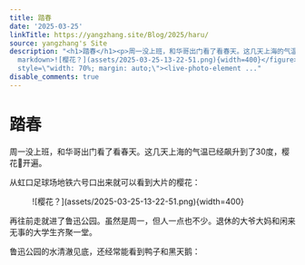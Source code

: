 ```yaml
---
title: 踏春
date: '2025-03-25'
linkTitle: https://yangzhang.site/Blog/2025/haru/
source: yangzhang's Site
description: "<h1>踏春</h1><p>周一没上班，和华哥出门看了看春天。这几天上海的气温已经飙升到了30度，樱花\U0001F338开遍。</p><p>从虹口足球场地铁六号口出来就可以看到大片的樱花：</p><figure
  markdown>![樱花？](assets/2025-03-25-13-22-51.png){width=400}</figure><p>再往前走就进了鲁迅公园。虽然是周一，但人一点也不少。退休的大爷大妈和闲来无事的大学生齐聚一堂。</p><p>鲁迅公园的水清澈见底，还经常能看到鸭子和黑天鹅：</p><div
  style=\"width: 70%; margin: auto;\"><live-photo-element ..."
disable_comments: true
---
```

<h1>踏春</h1><p>周一没上班，和华哥出门看了看春天。这几天上海的气温已经飙升到了30度，樱花🌸开遍。</p><p>从虹口足球场地铁六号口出来就可以看到大片的樱花：</p><figure markdown>![樱花？](assets/2025-03-25-13-22-51.png){width=400}</figure><p>再往前走就进了鲁迅公园。虽然是周一，但人一点也不少。退休的大爷大妈和闲来无事的大学生齐聚一堂。</p><p>鲁迅公园的水清澈见底，还经常能看到鸭子和黑天鹅：</p><div style="width: 70%; margin: auto;"><live-photo-element ...